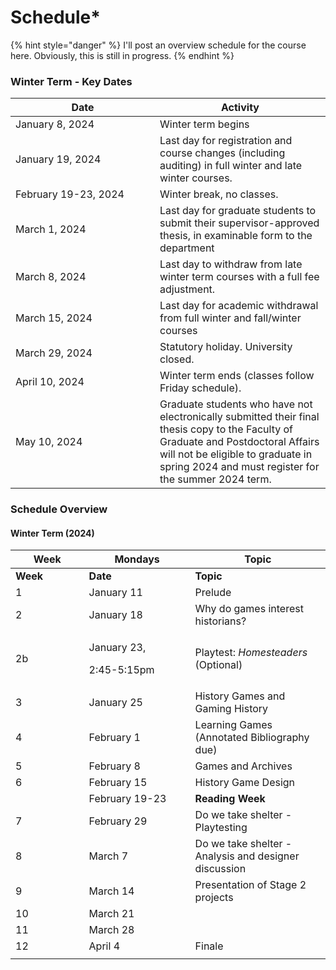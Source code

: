 # Schedule\*

{% hint style="danger" %}
I'll post an overview schedule for the course here. Obviously, this is still in progress.&#x20;
{% endhint %}

### Winter Term - Key Dates

<table><thead><tr><th width="215">Date</th><th>Activity</th></tr></thead><tbody><tr><td>January 8, 2024</td><td>Winter term begins</td></tr><tr><td>January 19, 2024 </td><td>Last day for registration and course changes (including auditing) in full winter and late winter courses.</td></tr><tr><td>February 19-23, 2024 </td><td>Winter break, no classes.</td></tr><tr><td>March 1, 2024 </td><td>Last day for graduate students to submit their supervisor-approved thesis, in examinable form to the department</td></tr><tr><td>March 8, 2024 </td><td>Last day to withdraw from late winter term courses with a full fee adjustment.</td></tr><tr><td>March 15, 2024 </td><td>Last day for academic withdrawal from full winter and fall/winter courses</td></tr><tr><td>March 29, 2024 </td><td>Statutory holiday. University closed.</td></tr><tr><td>April 10, 2024 </td><td>Winter term ends (classes follow Friday schedule).</td></tr><tr><td>May 10, 2024 </td><td>Graduate students who have not electronically submitted their final thesis copy to the Faculty of Graduate and Postdoctoral Affairs will not be eligible to graduate in spring 2024 and must register for the summer 2024 term.</td></tr></tbody></table>



### Schedule Overview

#### Winter Term (2024)

<table data-header-hidden><thead><tr><th width="101.59055118110237">Week</th><th width="154">Mondays</th><th>Topic</th></tr></thead><tbody><tr><td><strong>Week</strong></td><td><strong>Date</strong></td><td><strong>Topic</strong></td></tr><tr><td>1</td><td>January 11</td><td>Prelude</td></tr><tr><td>2</td><td>January 18</td><td>Why do games interest historians?</td></tr><tr><td>2b</td><td><p>January 23, </p><p>2:45-5:15pm</p></td><td>Playtest: <em>Homesteaders</em> (Optional)</td></tr><tr><td>3</td><td>January 25</td><td>History Games and Gaming History</td></tr><tr><td>4</td><td>February 1</td><td>Learning Games     (Annotated Bibliography due)</td></tr><tr><td>5</td><td>February 8</td><td>Games and Archives</td></tr><tr><td>6</td><td>February 15</td><td>History Game Design</td></tr><tr><td></td><td>February 19-23</td><td><strong>Reading Week</strong></td></tr><tr><td>7</td><td>February 29</td><td>Do we take shelter - Playtesting</td></tr><tr><td>8</td><td>March 7</td><td>Do we take shelter - Analysis and designer discussion</td></tr><tr><td>9</td><td>March 14</td><td>Presentation of Stage 2 projects</td></tr><tr><td>10</td><td>March 21</td><td></td></tr><tr><td>11</td><td>March 28 </td><td></td></tr><tr><td>12</td><td>April 4</td><td>Finale</td></tr><tr><td></td><td></td><td></td></tr></tbody></table>

